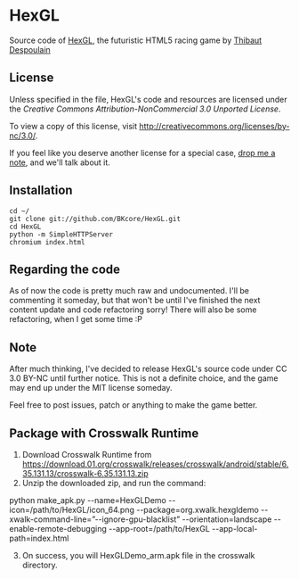 HexGL
=========

Source code of [HexGL](http://hexgl.bkcore.com), the futuristic HTML5 racing game by [Thibaut Despoulain](http://bkcore.com)

## License

Unless specified in the file, HexGL's code and resources are licensed under the *Creative Commons Attribution-NonCommercial 3.0 Unported License*.

To view a copy of this license, visit http://creativecommons.org/licenses/by-nc/3.0/.

If you feel like you deserve another license for a special case, [drop me a note](http://bkcore.com/contact.html), and we'll talk about it.

## Installation

	cd ~/
	git clone git://github.com/BKcore/HexGL.git
	cd HexGL
	python -m SimpleHTTPServer
	chromium index.html

## Regarding the code

As of now the code is pretty much raw and undocumented. I'll be commenting it someday, but that won't be until I've finished the next content update and code refactoring sorry!
There will also be some refactoring, when I get some time :P

## Note

After much thinking, I've decided to release HexGL's source code under CC 3.0 BY-NC until further notice. This is not a definite choice, and the game may end up under the MIT license someday.

Feel free to post issues, patch or anything to make the game better.

## Package with Crosswalk Runtime
1. Download Crosswalk Runtime from https://download.01.org/crosswalk/releases/crosswalk/android/stable/6.35.131.13/crosswalk-6.35.131.13.zip
2. Unzip the downloaded zip, and run the command:

  python make_apk.py --name=HexGLDemo --icon=/path/to/HexGL/icon_64.png --package=org.xwalk.hexgldemo --xwalk-command-line=”--ignore-gpu-blacklist” --orientation=landscape --enable-remote-debugging --app-root=/path/to/HexGL --app-local-path=index.html

3. On success, you will HexGLDemo_arm.apk file in the crosswalk directory.
